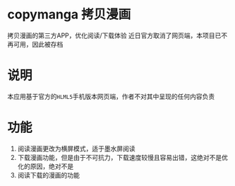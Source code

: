 # copymanga 拷贝漫画
拷贝漫画的第三方APP，优化阅读/下载体验
近日官方取消了网页端，本项目已不再可用，因此被存档
# 说明
本应用基于官方的`HLML5`手机版本网页端，作者不对其中呈现的任何内容负责
# 功能
1. 阅读漫画更改为横屏模式，适于墨水屏阅读
2. 下载漫画功能，但是由于不可抗力，下载速度较慢且容易出错，这绝对不是优化的原因，绝对不是
3. 阅读下载的漫画的功能